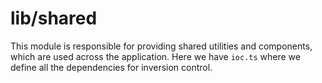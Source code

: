 # lib/shared

This module is responsible for providing shared utilities and components, which are used across the application. Here we have `ioc.ts` where we define all the dependencies for inversion control.